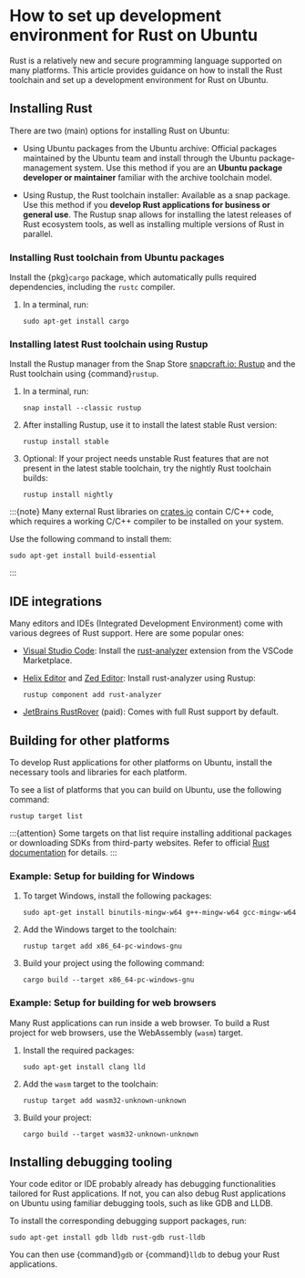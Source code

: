 # How to set up development environment for Rust on Ubuntu

Rust is a relatively new and secure programming language supported on many platforms. This article provides guidance on how to install the Rust toolchain and set up a development environment for Rust on Ubuntu.


## Installing Rust

There are two (main) options for installing Rust on Ubuntu:

* Using Ubuntu packages from the Ubuntu archive: Official packages maintained by the Ubuntu team and install through the Ubuntu package-management system. Use this method if you are an **Ubuntu package developer or maintainer** familiar with the archive toolchain model.

* Using Rustup, the Rust toolchain installer: Available as a snap package. Use this method if you **develop Rust applications for business or general use**. The Rustup snap allows for installing the latest releases of Rust ecosystem tools, as well as installing multiple versions of Rust in parallel.


### Installing Rust toolchain from Ubuntu packages

Install the {pkg}`cargo` package, which automatically pulls required dependencies, including the `rustc` compiler.

1. In a terminal, run:

    ```none
    sudo apt-get install cargo
    ```


### Installing latest Rust toolchain using Rustup

Install the Rustup manager from the Snap Store [snapcraft.io: Rustup](https://snapcraft.io/rustup) and the Rust toolchain using {command}`rustup`.

1. In a terminal, run:

    ```none
    snap install --classic rustup
    ```

2. After installing Rustup, use it to install the latest stable Rust version:

    ```none
    rustup install stable
    ```

3. Optional: If your project needs unstable Rust features that are not present in the latest stable toolchain, try the nightly Rust toolchain builds:

    ```none
    rustup install nightly
    ```

:::{note}
Many external Rust libraries on [crates.io](https://crates.io) contain C/C++ code, which requires a working C/C++ compiler to be installed on your system.

Use the following command to install them:

```none
sudo apt-get install build-essential
```
:::


## IDE integrations

Many editors and IDEs (Integrated Development Environment) come with various degrees of Rust support. Here are some popular ones:

- [Visual Studio Code](https://snapcraft.io/code): Install the [rust-analyzer](https://marketplace.visualstudio.com/items?itemName=rust-lang.rust-analyzer) extension from the VSCode Marketplace.

- [Helix Editor](https://helix-editor.com/) and [Zed Editor](https://zed.dev/): Install rust-analyzer using Rustup:

    ```none
    rustup component add rust-analyzer
    ```

- [JetBrains RustRover](https://snapcraft.io/rustrover) (paid): Comes with full Rust support by default.


## Building for other platforms

To develop Rust applications for other platforms on Ubuntu, install the necessary tools and libraries for each platform.

To see a list of platforms that you can build on Ubuntu, use the following command:

```none
rustup target list
```

:::{attention}
Some targets on that list require installing additional packages or downloading SDKs from third-party websites. Refer to official [Rust documentation](https://doc.rust-lang.org/rustc/platform-support.html) for details.
:::


### Example: Setup for building for Windows

1. To target Windows, install the following packages:

    ```none
    sudo apt-get install binutils-mingw-w64 g++-mingw-w64 gcc-mingw-w64
    ```

2. Add the Windows target to the toolchain:

    ```none
    rustup target add x86_64-pc-windows-gnu
    ```

3. Build your project using the following command:

    ```none
    cargo build --target x86_64-pc-windows-gnu
    ```


### Example: Setup for building for web browsers

Many Rust applications can run inside a web browser. To build a Rust project for web browsers, use the WebAssembly (`wasm`) target.

1. Install the required packages:

    ```none
    sudo apt-get install clang lld
    ```

2. Add the `wasm` target to the toolchain:

    ```none
    rustup target add wasm32-unknown-unknown
    ```

3. Build your project:

    ```none
    cargo build --target wasm32-unknown-unknown
    ```


## Installing debugging tooling

Your code editor or IDE probably already has debugging functionalities tailored for Rust applications. If not, you can also debug Rust applications on Ubuntu using familiar debugging tools, such as like GDB and LLDB.

To install the corresponding debugging support packages, run:

```none
sudo apt-get install gdb lldb rust-gdb rust-lldb
```

You can then use {command}`gdb` or {command}`lldb` to debug your Rust applications.
